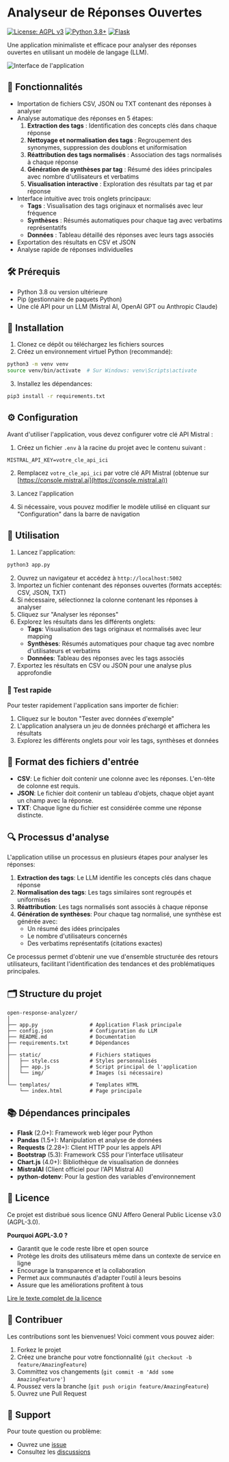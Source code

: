 # Analyseur de Réponses Ouvertes

[![License: AGPL v3](https://img.shields.io/badge/License-AGPL%20v3-blue.svg)](https://www.gnu.org/licenses/agpl-3.0)
[![Python 3.8+](https://img.shields.io/badge/python-3.8+-blue.svg)](https://www.python.org/downloads/)
[![Flask](https://img.shields.io/badge/flask-2.0+-green.svg)](https://flask.palletsprojects.com/)

Une application minimaliste et efficace pour analyser des réponses ouvertes en utilisant un modèle de langage (LLM).

![Interface de l'application](static/img/screenshot.png)

## 🚀 Fonctionnalités

- Importation de fichiers CSV, JSON ou TXT contenant des réponses à analyser
- Analyse automatique des réponses en 5 étapes:
  1. **Extraction des tags** : Identification des concepts clés dans chaque réponse
  2. **Nettoyage et normalisation des tags** : Regroupement des synonymes, suppression des doublons et uniformisation
  3. **Réattribution des tags normalisés** : Association des tags normalisés à chaque réponse
  4. **Génération de synthèses par tag** : Résumé des idées principales avec nombre d'utilisateurs et verbatims
  5. **Visualisation interactive** : Exploration des résultats par tag et par réponse
- Interface intuitive avec trois onglets principaux:
  - **Tags** : Visualisation des tags originaux et normalisés avec leur fréquence
  - **Synthèses** : Résumés automatiques pour chaque tag avec verbatims représentatifs
  - **Données** : Tableau détaillé des réponses avec leurs tags associés
- Exportation des résultats en CSV et JSON
- Analyse rapide de réponses individuelles

## 🛠 Prérequis

- Python 3.8 ou version ultérieure
- Pip (gestionnaire de paquets Python)
- Une clé API pour un LLM (Mistral AI, OpenAI GPT ou Anthropic Claude)

## 🔧 Installation

1. Clonez ce dépôt ou téléchargez les fichiers sources
2. Créez un environnement virtuel Python (recommandé):

```bash
python3 -m venv venv
source venv/bin/activate  # Sur Windows: venv\Scripts\activate
```

3. Installez les dépendances:

```bash
pip3 install -r requirements.txt
```

## ⚙️ Configuration

Avant d'utiliser l'application, vous devez configurer votre clé API Mistral :

1. Créez un fichier `.env` à la racine du projet avec le contenu suivant :
```
MISTRAL_API_KEY=votre_cle_api_ici
```

2. Remplacez `votre_cle_api_ici` par votre clé API Mistral (obtenue sur [https://console.mistral.ai](https://console.mistral.ai))

3. Lancez l'application
4. Si nécessaire, vous pouvez modifier le modèle utilisé en cliquant sur "Configuration" dans la barre de navigation

## 📖 Utilisation

1. Lancez l'application:

```bash
python3 app.py
```

2. Ouvrez un navigateur et accédez à `http://localhost:5002`
3. Importez un fichier contenant des réponses ouvertes (formats acceptés: CSV, JSON, TXT)
4. Si nécessaire, sélectionnez la colonne contenant les réponses à analyser
5. Cliquez sur "Analyser les réponses"
6. Explorez les résultats dans les différents onglets:
   - **Tags**: Visualisation des tags originaux et normalisés avec leur mapping
   - **Synthèses**: Résumés automatiques pour chaque tag avec nombre d'utilisateurs et verbatims
   - **Données**: Tableau des réponses avec les tags associés
7. Exportez les résultats en CSV ou JSON pour une analyse plus approfondie

### 🧪 Test rapide

Pour tester rapidement l'application sans importer de fichier:
1. Cliquez sur le bouton "Tester avec données d'exemple"
2. L'application analysera un jeu de données préchargé et affichera les résultats
3. Explorez les différents onglets pour voir les tags, synthèses et données

## 📄 Format des fichiers d'entrée

- **CSV**: Le fichier doit contenir une colonne avec les réponses. L'en-tête de colonne est requis.
- **JSON**: Le fichier doit contenir un tableau d'objets, chaque objet ayant un champ avec la réponse.
- **TXT**: Chaque ligne du fichier est considérée comme une réponse distincte.

## 🔍 Processus d'analyse

L'application utilise un processus en plusieurs étapes pour analyser les réponses:

1. **Extraction des tags**: Le LLM identifie les concepts clés dans chaque réponse
2. **Normalisation des tags**: Les tags similaires sont regroupés et uniformisés
3. **Réattribution**: Les tags normalisés sont associés à chaque réponse
4. **Génération de synthèses**: Pour chaque tag normalisé, une synthèse est générée avec:
   - Un résumé des idées principales
   - Le nombre d'utilisateurs concernés
   - Des verbatims représentatifs (citations exactes)

Ce processus permet d'obtenir une vue d'ensemble structurée des retours utilisateurs, facilitant l'identification des tendances et des problématiques principales.

## 🗂 Structure du projet

```
open-response-analyzer/
│
├── app.py                 # Application Flask principale
├── config.json            # Configuration du LLM
├── README.md              # Documentation
├── requirements.txt       # Dépendances
│
├── static/                # Fichiers statiques
│   ├── style.css          # Styles personnalisés
│   ├── app.js             # Script principal de l'application
│   └── img/               # Images (si nécessaire)
│
└── templates/             # Templates HTML
    └── index.html         # Page principale
```

## 📚 Dépendances principales

- **Flask** (2.0+): Framework web léger pour Python
- **Pandas** (1.5+): Manipulation et analyse de données
- **Requests** (2.28+): Client HTTP pour les appels API
- **Bootstrap** (5.3): Framework CSS pour l'interface utilisateur
- **Chart.js** (4.0+): Bibliothèque de visualisation de données
- **MistralAI** (Client officiel pour l'API Mistral AI)
- **python-dotenv**: Pour la gestion des variables d'environnement

## 📜 Licence

Ce projet est distribué sous licence GNU Affero General Public License v3.0 (AGPL-3.0).

**Pourquoi AGPL-3.0 ?**
- Garantit que le code reste libre et open source
- Protège les droits des utilisateurs même dans un contexte de service en ligne
- Encourage la transparence et la collaboration
- Permet aux communautés d'adapter l'outil à leurs besoins
- Assure que les améliorations profitent à tous

[Lire le texte complet de la licence](LICENSE)

## 🤝 Contribuer

Les contributions sont les bienvenues! Voici comment vous pouvez aider:

1. Forkez le projet
2. Créez une branche pour votre fonctionnalité (`git checkout -b feature/AmazingFeature`)
3. Committez vos changements (`git commit -m 'Add some AmazingFeature'`)
4. Poussez vers la branche (`git push origin feature/AmazingFeature`)
5. Ouvrez une Pull Request

## 💬 Support

Pour toute question ou problème:
- Ouvrez une [issue](https://github.com/Fasterious/open-response-analyzer-app.py-/issues)
- Consultez les [discussions](https://github.com/Fasterious/open-response-analyzer-app.py-/discussions) 
